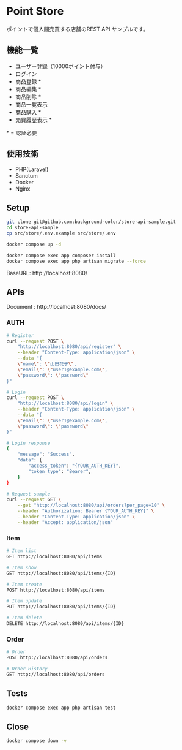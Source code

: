# Point Store

ポイントで個人間売買する店舗のREST API サンプルです。

## 機能一覧
- ユーザー登録（10000ポイント付与）
- ログイン
- 商品登録 *
- 商品編集 *
- 商品削除 *
- 商品一覧表示
- 商品購入 *
- 売買履歴表示 *

\* = 認証必要

## 使用技術
- PHP(Laravel)
- Sanctum
- Docker
- Nginx

## Setup
```bash
git clone git@github.com:background-color/store-api-sample.git
cd store-api-sample
cp src/store/.env.example src/store/.env

docker compose up -d

docker compose exec app composer install
docker compose exec app php artisan migrate --force
```
BaseURL: http://localhost:8080/

## APIs
Document : http://localhost:8080/docs/

### AUTH
```bash
# Register
curl --request POST \
    "http://localhost:8080/api/register" \
    --header "Content-Type: application/json" \
    --data "{
    \"name\": \"山田花子\",
    \"email\": \"user1@example.com\",
    \"password\": \"password\"
}"

# Login
curl --request POST \
    "http://localhost:8080/api/login" \
    --header "Content-Type: application/json" \
    --data "{
    \"email\": \"user1@example.com\",
    \"password\": \"password\"
}"

# Login response
{
    "message": "Success",
    "data": {
        "access_token": "{YOUR_AUTH_KEY}",
        "token_type": "Bearer",
    }
}

# Request sample
curl --request GET \
    --get "http://localhost:8080/api/orders?per_page=10" \
    --header "Authorization: Bearer {YOUR_AUTH_KEY}" \
    --header "Content-Type: application/json" \
    --header "Accept: application/json"
```

### Item
```bash
# Item list
GET http://localhost:8080/api/items

# Item show
GET http://localhost:8080/api/items/{ID}

# Item create
POST http://localhost:8080/api/items

# Item update
PUT http://localhost:8080/api/items/{ID}

# Item delete
DELETE http://localhost:8080/api/items/{ID}
```

### Order
```bash
# Order
POST http://localhost:8080/api/orders

# Order History
GET http://localhost:8080/api/orders

```



## Tests
```bash
docker compose exec app php artisan test
```




## Close
```bash
docker compose down -v
```
